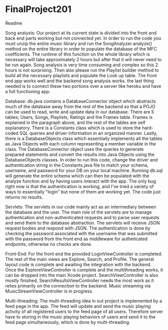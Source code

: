 # FinalProject201



Readme

Song analysis:
Our project at its current state is divided into the front and back end parts working but not connected yet. In order to run the code you must unzip the entire music library and run the SongAnalyzer.analyze() method on the entire library in order to populate the database of the MFC coefficients. The runtime of this function on the whole library which is necessary will take approximately 2 hours but after that it will never need to be run again. Song analysis is very time consuming and complex so this 2 hours is not surprising. Then also please run the Playlist builder method to build all the necessary playlists and populate the Look up table.
	The front end app works well and the backend song analysis works. the last thing needed is to connect these two portions over a server like heroku and have a full functioning app.
	
Database:
db.java contains a DatabaseConnector object which abstracts much of the database away from the rest of the backend so that a POJO can be used to read, write and update data in our database. There are 5 tables; Users, Songs, Playlists, Ratings and the Frames table. Frames is explained in the paragraph above, and the rest of the tables are self explanatory. There is a Constants class which is used to store the hard-coded SQL queries and driver information in an organized manner. Lastly, there is a DatabaseObjects class which essentially implements all the tables as Java Objects with each column representing a member variable in the class. The DatabaseConnector object uses the queries to generate prepared statements and convert the results into Java Objects using the DatabaseObjects classes.
In order to run this code, change the driver and authentication string in the Constants.java file to match your schema, username, and password for your DB on your local machine. Running db.sql will generate the entire schema which can then be populated with the analyze function and by having users interact with the app. 
The only bug right now is that the authentication is working, and I've tried a variety of ways to essentially "login" but none of them are working yet. The code just returns no results.

Servlets:
The servlets in our code mainly act as an intermediary between the database and the user. The main role of the servlets are to manage authentication and non-authenticated requests and to parse user requests and send them to the database abstraction. The servlets will receive JSON request bodies and respond with JSON. The authentication is done by checking the password associated with the username that was submitted with the password from the front end as middleware for autheticated endpoints, otherwise no checks are done.

Front-End:
For the front end the provided LoginViewController is completed. The rest of the main views are Explore, Search, and Profile. The general layout code is complete and awaiting the integration with the backend. Once the ExploreViewController is complete and the multithreading works, it can be dropped into the main Xcode project. SearchViewController is also mostly finished, SearchResultsViewController needs the most work as it relies primarily on the connection to the backend. Music streaming via MusicStreamViewController is in progress.

Multi-threading:
The multi-threading idea in out project is implemented by a feed page in the app. The feed will update and send the music playing activity of all registered users to the feed page of all users. Therefore server have to storing in the music playing behaviors of users and send it to the feed page simultaneously, which is done by multi-threading.
